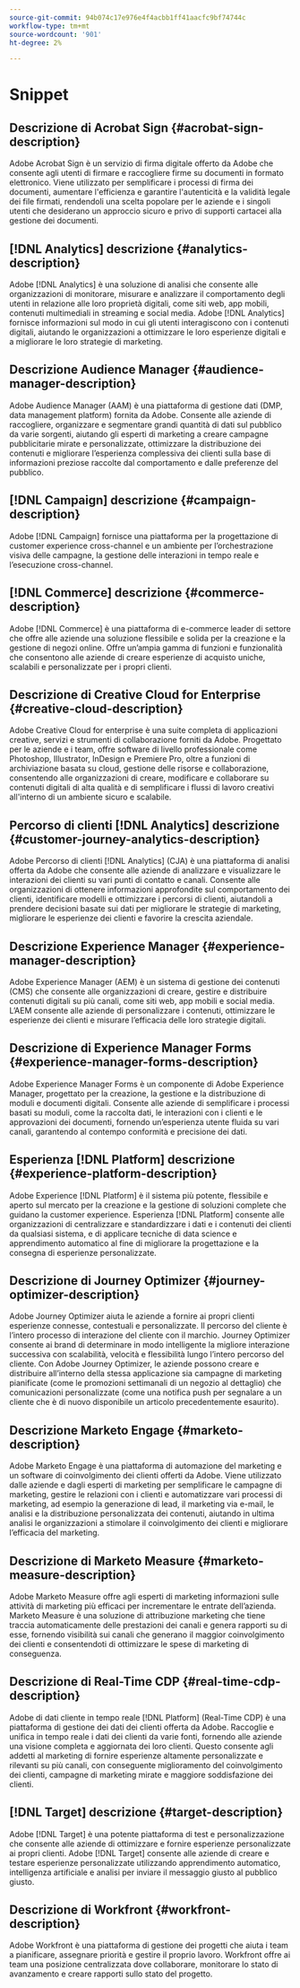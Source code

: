 ```yaml
---
source-git-commit: 94b074c17e976e4f4acbb1ff41aacfc9bf74744c
workflow-type: tm+mt
source-wordcount: '901'
ht-degree: 2%

---
```

# Snippet

## Descrizione di Acrobat Sign {#acrobat-sign-description}

Adobe Acrobat Sign è un servizio di firma digitale offerto da Adobe che consente agli utenti di firmare e raccogliere firme su documenti in formato elettronico. Viene utilizzato per semplificare i processi di firma dei documenti, aumentare l&#39;efficienza e garantire l&#39;autenticità e la validità legale dei file firmati, rendendoli una scelta popolare per le aziende e i singoli utenti che desiderano un approccio sicuro e privo di supporti cartacei alla gestione dei documenti.

## [!DNL Analytics] descrizione {#analytics-description}

Adobe [!DNL Analytics] è una soluzione di analisi che consente alle organizzazioni di monitorare, misurare e analizzare il comportamento degli utenti in relazione alle loro proprietà digitali, come siti web, app mobili, contenuti multimediali in streaming e social media. Adobe [!DNL Analytics] fornisce informazioni sul modo in cui gli utenti interagiscono con i contenuti digitali, aiutando le organizzazioni a ottimizzare le loro esperienze digitali e a migliorare le loro strategie di marketing.

## Descrizione Audience Manager {#audience-manager-description}

Adobe Audience Manager (AAM) è una piattaforma di gestione dati (DMP, data management platform) fornita da Adobe. Consente alle aziende di raccogliere, organizzare e segmentare grandi quantità di dati sul pubblico da varie sorgenti, aiutando gli esperti di marketing a creare campagne pubblicitarie mirate e personalizzate, ottimizzare la distribuzione dei contenuti e migliorare l’esperienza complessiva dei clienti sulla base di informazioni preziose raccolte dal comportamento e dalle preferenze del pubblico.

## [!DNL Campaign] descrizione {#campaign-description}

Adobe [!DNL Campaign] fornisce una piattaforma per la progettazione di customer experience cross-channel e un ambiente per l’orchestrazione visiva delle campagne, la gestione delle interazioni in tempo reale e l’esecuzione cross-channel.

## [!DNL Commerce] descrizione {#commerce-description}

Adobe [!DNL Commerce] è una piattaforma di e-commerce leader di settore che offre alle aziende una soluzione flessibile e solida per la creazione e la gestione di negozi online. Offre un’ampia gamma di funzioni e funzionalità che consentono alle aziende di creare esperienze di acquisto uniche, scalabili e personalizzate per i propri clienti.

## Descrizione di Creative Cloud for Enterprise {#creative-cloud-description}

Adobe Creative Cloud for enterprise è una suite completa di applicazioni creative, servizi e strumenti di collaborazione forniti da Adobe. Progettato per le aziende e i team, offre software di livello professionale come Photoshop, Illustrator, InDesign e Premiere Pro, oltre a funzioni di archiviazione basata su cloud, gestione delle risorse e collaborazione, consentendo alle organizzazioni di creare, modificare e collaborare su contenuti digitali di alta qualità e di semplificare i flussi di lavoro creativi all&#39;interno di un ambiente sicuro e scalabile.

## Percorso di clienti [!DNL Analytics] descrizione {#customer-journey-analytics-description}

Adobe Percorso di clienti [!DNL Analytics] (CJA) è una piattaforma di analisi offerta da Adobe che consente alle aziende di analizzare e visualizzare le interazioni dei clienti su vari punti di contatto e canali. Consente alle organizzazioni di ottenere informazioni approfondite sul comportamento dei clienti, identificare modelli e ottimizzare i percorsi di clienti, aiutandoli a prendere decisioni basate sui dati per migliorare le strategie di marketing, migliorare le esperienze dei clienti e favorire la crescita aziendale.

## Descrizione Experience Manager {#experience-manager-description}

Adobe Experience Manager (AEM) è un sistema di gestione dei contenuti (CMS) che consente alle organizzazioni di creare, gestire e distribuire contenuti digitali su più canali, come siti web, app mobili e social media. L’AEM consente alle aziende di personalizzare i contenuti, ottimizzare le esperienze dei clienti e misurare l’efficacia delle loro strategie digitali.

## Descrizione di Experience Manager Forms {#experience-manager-forms-description}

Adobe Experience Manager Forms è un componente di Adobe Experience Manager, progettato per la creazione, la gestione e la distribuzione di moduli e documenti digitali. Consente alle aziende di semplificare i processi basati su moduli, come la raccolta dati, le interazioni con i clienti e le approvazioni dei documenti, fornendo un’esperienza utente fluida su vari canali, garantendo al contempo conformità e precisione dei dati.

## Esperienza [!DNL Platform] descrizione {#experience-platform-description}

Adobe Experience [!DNL Platform] è il sistema più potente, flessibile e aperto sul mercato per la creazione e la gestione di soluzioni complete che guidano la customer experience. Esperienza [!DNL Platform] consente alle organizzazioni di centralizzare e standardizzare i dati e i contenuti dei clienti da qualsiasi sistema, e di applicare tecniche di data science e apprendimento automatico al fine di migliorare la progettazione e la consegna di esperienze personalizzate.

## Descrizione di Journey Optimizer {#journey-optimizer-description}

Adobe Journey Optimizer aiuta le aziende a fornire ai propri clienti esperienze connesse, contestuali e personalizzate. Il percorso del cliente è l’intero processo di interazione del cliente con il marchio. Journey Optimizer consente ai brand di determinare in modo intelligente la migliore interazione successiva con scalabilità, velocità e flessibilità lungo l’intero percorso del cliente. Con Adobe Journey Optimizer, le aziende possono creare e distribuire all’interno della stessa applicazione sia campagne di marketing pianificate (come le promozioni settimanali di un negozio al dettaglio) che comunicazioni personalizzate (come una notifica push per segnalare a un cliente che è di nuovo disponibile un articolo precedentemente esaurito).

## Descrizione Marketo Engage {#marketo-description}

Adobe Marketo Engage è una piattaforma di automazione del marketing e un software di coinvolgimento dei clienti offerti da Adobe. Viene utilizzato dalle aziende e dagli esperti di marketing per semplificare le campagne di marketing, gestire le relazioni con i clienti e automatizzare vari processi di marketing, ad esempio la generazione di lead, il marketing via e-mail, le analisi e la distribuzione personalizzata dei contenuti, aiutando in ultima analisi le organizzazioni a stimolare il coinvolgimento dei clienti e migliorare l’efficacia del marketing.

## Descrizione di Marketo Measure {#marketo-measure-description}

Adobe Marketo Measure offre agli esperti di marketing informazioni sulle attività di marketing più efficaci per incrementare le entrate dell’azienda. Marketo Measure è una soluzione di attribuzione marketing che tiene traccia automaticamente delle prestazioni dei canali e genera rapporti su di esse, fornendo visibilità sui canali che generano il maggior coinvolgimento dei clienti e consentendoti di ottimizzare le spese di marketing di conseguenza.

## Descrizione di Real-Time CDP {#real-time-cdp-description}

Adobe di dati cliente in tempo reale [!DNL Platform] (Real-Time CDP) è una piattaforma di gestione dei dati dei clienti offerta da Adobe. Raccoglie e unifica in tempo reale i dati dei clienti da varie fonti, fornendo alle aziende una visione completa e aggiornata dei loro clienti. Questo consente agli addetti al marketing di fornire esperienze altamente personalizzate e rilevanti su più canali, con conseguente miglioramento del coinvolgimento dei clienti, campagne di marketing mirate e maggiore soddisfazione dei clienti.

## [!DNL Target] descrizione {#target-description}

Adobe [!DNL Target] è una potente piattaforma di test e personalizzazione che consente alle aziende di ottimizzare e fornire esperienze personalizzate ai propri clienti. Adobe [!DNL Target] consente alle aziende di creare e testare esperienze personalizzate utilizzando apprendimento automatico, intelligenza artificiale e analisi per inviare il messaggio giusto al pubblico giusto.

## Descrizione di Workfront {#workfront-description}

Adobe Workfront è una piattaforma di gestione dei progetti che aiuta i team a pianificare, assegnare priorità e gestire il proprio lavoro. Workfront offre ai team una posizione centralizzata dove collaborare, monitorare lo stato di avanzamento e creare rapporti sullo stato del progetto.
